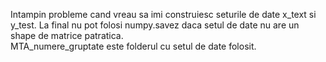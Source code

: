 Intampin probleme cand vreau sa imi construiesc seturile de date x_text si y_test. La final nu pot folosi numpy.savez daca setul de date nu are un shape de matrice patratica.  
MTA_numere_gruptate este folderul cu setul de date folosit.
